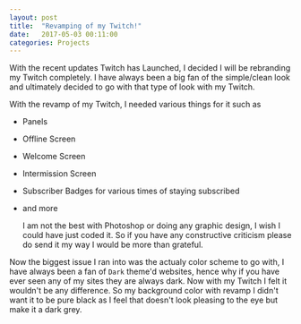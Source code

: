 ```yaml
---
layout: post
title:  "Revamping of my Twitch!"
date:   2017-05-03 00:11:00
categories: Projects
---
```


With the recent updates Twitch has Launched, I decided I will be rebranding my Twitch completely. I have always been a big fan of the simple/clean look and ultimately decided to go with that type of look with my Twitch. 

With the revamp of my Twitch, I needed various things for it such as 

- Panels 
- Offline Screen
- Welcome Screen
- Intermission Screen 
- Subscriber Badges for various times of staying subscribed 
- and more

    I am not the best with Photoshop or doing any graphic design, I wish I could have just coded it. So if you have any constructive criticism please do send it my way I would be more than grateful. 

Now the biggest issue I ran into was the actualy color scheme to go with, I have always been a fan of `Dark` theme'd websites, hence why if you have ever seen any of my sites they are always dark. Now with my Twitch I felt it wouldn't be any difference. So my background color with revamp I didn't want it to be pure black as I feel that doesn't look pleasing to the eye but make it a dark grey. 

